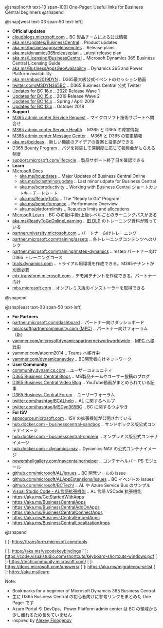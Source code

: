 @snap[north text-10 span-100]
One-Pager: Useful links for Business Central beginners
@snapend

@snap[west text-03 span-50 text-left]

- **Official updates**
- [cloudblogs.microsoft.com][101] .. BC 製品チームによる公式情報
- [aka.ms/Updates/BusinessCentral][102] .. Product updates
- [aka.ms/businessappsreleasenotes][103] .. Release plans
- [aka.ms/dynamics365releaseplan][104] .. Latest release plan
- [aka.ms/Licensing/BusinessCentral][105] .. Microsoft Dynamics 365 Business Central Licensing Guide
- [aka.ms/BusinessAppsGeoAvailability][106] .. Dynamics 365 and Power Platform availability
- [aka.ms/mbas2019DYN][107] .. D365最大級公式イベントのセッション動画
- [twitter.com/MSDYN365BC][108] .. D365 Business Central 公式 Twitter
- [Updates for BC 16.x][114] .. 2020 Release Wave 1
- [Updates for BC 15.x][113] .. 2019 Release Wave 2
- [Updates for BC 14.x][112] .. Spring / April 2019
- [Updates for BC 13.x][111] .. October 2018
- **Support**
- [M365 admin center Service Request][121] .. マイクロソフト技術サポートへ問合せ
- [M365 admin center Service Health][122] .. M365 と D365 の障害情報
- [M365 admin center Message Center][123] .. M365 と D365 の変更情報
- [aka.ms/bcideas][124] .. 新しい機能のアイデアの提案と投票ができる
- [D365 Bounty Program][125] .. バグを報告して深刻度に応じて報奨金がもらえる制度
- [support.microsoft.com/lifecycle][126] .. 製品サポート終了日を確認できる
- **Learn**
- [Microsoft Docs][131]
  - [aka.ms/bcupdates][132] .. Major Updates of Business Central Online
  - [aka.ms/bclastminorupdate][133] .. Last minor udpate for Business Central
  - [aka.ms/bcproductivity][134] .. Working with Business Central ショートカットキーチートシート
  - [aka.ms/ReadyToGo][135] .. The "Ready to Go" Program
  - [aka.ms/bcperformance][136] .. Performance Overview
  - [aka.ms/platformlimits][137] .. Requests limits and allocations
- [Microsoft Learn][141] .. BC の初級/中級/上級レベルごとのラーニングパスがある
- [aka.ms/ReadyToGoOnlineLearning][142] .. [旧 DLP][161] のトレーニング資料が残っている
- [partneruniversity.microsoft.com][143] .. パートナー向けトレーニング
- [partner.microsoft.com/training/assets][144] .. 各トレーニングコンテンツへのリンク
- [partner.microsoft.com/training/mstep-dynamics][145] .. mstep パートナー向け D365 トレーニングコース
- [trials.dynamics.com][151] .. トライアル用環境を作成できる。M365テナントが別途必要
- [cdx.transform.microsoft.com][152] .. デモ用テナントを作成できる。パートナー向け
- [mbs.microsoft.com][153] .. オンプレミス版のインストーラーを取得できる

@snapend

[101]: https://cloudblogs.microsoft.com/dynamics365/product/business-central/ "Microsoft Vice President と BC 製品チームによる公式情報"
[102]: https://aka.ms/Updates/BusinessCentral "D365 最新リリースの概要情報"
[103]: https://aka.ms/businessappsreleasenotes "D365 (CE/FO/BC 含む) と Power platform のリリースプラン"
[104]: https://aka.ms/Dynamics365ReleasePlan "Dynamics 365: 2020 release wave 1 plan"
[105]: https://aka.ms/BusinessCentralLicensing "Business Central のライセンスガイド"
[106]: https://aka.ms/BusinessAppsGeoAvailability "D365 のデータセンター等の地域情報"
[107]: https://aka.ms/mbas2019DYN "Business Application Summit .. D365最大級公式イベントのセッション動画"
[108]: https://twitter.com/MSDYN365BC "D365 Business Central 公式 Twitter"
[111]: https://support.microsoft.com/help/4470116/ "Updates for BC 13.x (October 2018)"
[112]: https://support.microsoft.com/help/4501292/ "Updates for BC 14.x (Spring / April 2019)"
[113]: https://support.microsoft.com/help/4528706/ "Updates for BC 15.x (2019 Wave 2)"
[114]: https://support.microsoft.com/help/4553289/ "Updates for BC 16.x (2020 Wave 1)"
[121]: https://admin.microsoft.com/Adminportal/Home#/support        "Microsoft 365 Admin Center - New service request"
[122]: https://admin.microsoft.com/Adminportal/Home#/servicehealth  "Microsoft 365 Admin Center - Service health"
[123]: https://admin.microsoft.com/Adminportal/Home#/MessageCenter  "Microsoft 365 Admin Center - Message center"
[124]: https://aka.ms/bcideas                         "Ideas .. 新しい機能のアイデアの提案と投票ができる"
[125]: https://www.microsoft.com/msrc/bounty-dynamics "バグを報告して深刻度に応じて報奨金がもらえる制度"
[126]: https://support.microsoft.com/lifecycle/search?alpha=Business%20Central "製品サポート終了日を確認できる"
[131]: https://docs.microsoft.com/dynamics365/business-central/ "Microsoft Docs .. ビジネスプロセス情報とITプロ向けコンテンツがある"
[132]: https://aka.ms/bcupdates         "Major Updates of Business Central Online"
[133]: https://aka.ms/bclastminorupdate "Last minor udpate for Business Central"
[134]: https://aka.ms/bcproductivity    "Working with Business Central"
[135]: https://aka.ms/ReadyToGo         "The “Ready to Go” Program"
[136]: https://aka.ms/bcperformance     "Performance Overview"
[137]: https://aka.ms/platformlimits    "Requests limits and allocations (Power platform)"
[141]: https://aka.ms/bclearn           "BC の初級/中級/上級レベルごとのラーニングパスがある"
[142]: https://aka.ms/ReadyToGoOnlineLearning   "Microsoft Dynamics Learning Portal (DLP) .. 旧バージョンのラーニングマテリアル"
[143]: https://partneruniversity.microsoft.com/ "パートナー向けトレーニング"
[144]: https://partner.microsoft.com/training/assets#/?prod=microsoft-dynamics-365 "各トレーニングコンテンツへのリンク"
[145]: https://partner.microsoft.com/ja-jp/training/mstep-dynamics "mstep パートナー向け D365 トレーニングコース（日本語のみ）"
[151]: https://trials.dynamics.com/             "D365 Trials .. トライアル用環境を作成できる。M365テナントが別途必要"
[152]: https://cdx.transform.microsoft.com/     "デモ用テナントを作成できる。パートナー向け"
[153]: https://mbs.microsoft.com/customersource/Global/365Business "Customer Source .. オンプレミス版のインストーラーを取得できる"
[161]: https://www.microsoftpartnercommunity.com/t5/Competency-Training/Dynamics-Learning-Portal-DLP-Retirement/m-p/16411 "Dynamics Learning Portal (DLP) will be retired in April 2020"
[162]: https://www.microsoftpartnercommunity.com/t5/NEW-Product-GTM-Events-and-more/PartnerSource-retirement-postponed/m-p/19362 "PartnerSource retirement postponed"

@snap[east text-03 span-50 text-left]

- **For Partners**
- [partner.microsoft.com/dashboard][201] .. パートナー向けダッシュボード
- [microsoftpartnercommunity.com (MPC)][202] .. パートナー向けフォーラム（新）
- [yammer.com/microsoftdynamicspartnernetworkworldwide][203] .. [MPC へ移行中][241]
- [yammer.com/atscrm2014][204] .. [Teams へ移行中][242]
- [yammer.com/dynamicsnavdev][205] .. BC開発者向けネットワーク
- **User Community**
- [community.dynamics.com][211] .. ユーザーコミュニティ
- [D365 Business Central Blogs][212] .. MS製品チームやユーザー投稿のブログ
- [D365 Business Central Video Blog][213] .. YouTube動画がまとめられている記事
- [D365 Business Central Forum][214] .. ユーザーフォーラム
- [twitter.com/hashtag/BCALhelp][215] .. AL に関するヘルプ
- [twitter.com/hashtag/MSDyn365BC][216] .. BC に関するつぶやき
- **For ISV**
- [appsource.microsoft.com][221] .. ISV の拡張機能が公開されている
- [hub.docker.com - businesscentral-sandbox][222] .. サンドボックス版公式コンテナイメージ
- [hub.docker.com - businesscentral-onprem][223] .. オンプレミス版公式コンテナイメージ
- [hub.docker.com - dynamics-nav][224] .. Dynamics NAV の公式コンテナイメージ
- [powershellgallery.com/navcontainerhelper][225] .. コンテナヘルパー PS モジュール
- [github.com/microsoft/AL/issues][231] .. BC 開発ツールの issue
- [github.com/microsoft/ALAppExtensions/issues][232] .. BC イベントの issues
- [github.com/microsoft/BCTech/][233] .. AL や Azure Service Bus のサンプル
- [Visual Studio Code - AL言語拡張機能][234] .. AL 言語 VSCode 拡張機能
- https://aka.ms/GetStartedWithApps
- https://aka.ms/BusinessCentralApps
- https://aka.ms/BusinessCentralAddOnApps
- https://aka.ms/BusinessCentralConnectApps
- https://aka.ms/BusinessCentralEmbedApps
- https://aka.ms/BusinessCentralLocalizationApps

@snapend

[201]: https://partner.microsoft.com/dashboard/     "Microsoft Partner dashboard .. パートナー向けダッシュボード"
[202]: https://www.microsoftpartnercommunity.com/t5/Business-Applications/ct-p/BizApps "パートナー向けフォーラム（新）"
[203]: https://www.yammer.com/microsoftdynamicspartnernetworkworldwide/ "パートナー向けフォーラム（旧）上の MPC へ移行中"
[204]: https://www.yammer.com/atscrm2014/        "Teams へ移行中"
[205]: https://www.yammer.com/dynamicsnavdev/    "Business Central Development External Network"
[211]: https://community.dynamics.com/business   "ユーザーコミュニティ"
[212]: https://community.dynamics.com/business/b "MS製品チームやユーザー投稿のブログ"
[213]: https://community.dynamics.com/business/b/dynamics-365-business-central-video-blog "YouTube動画がまとめられている記事"
[214]: https://community.dynamics.com/business/f/dynamics-365-business-central-forum "ユーザーフォーラム"
[215]: https://twitter.com/hashtag/BCALhelp   "BCALhelp"
[216]: https://twitter.com/hashtag/MSDyn365BC "MSDyn365BC"
[221]: https://appsource.microsoft.com/marketplace/apps?product=dynamics-365-business-central "App Source .. ISV の拡張機能が公開されている"
[222]: https://hub.docker.com/_/microsoft-businesscentral-sandbox             "サンドボックス版公式コンテナイメージ"
[223]: https://hub.docker.com/_/microsoft-businesscentral-onprem              "オンプレミス版公式コンテナイメージ"
[224]: https://hub.docker.com/r/microsoft/dynamics-nav                        "Dynamics NAV の公式コンテナイメージ"
[225]: https://www.powershellgallery.com/packages/navcontainerhelper/         "コンテナヘルパー PS モジュール"
[231]: https://github.com/microsoft/AL/issues                                 "BC 開発ツールの issue"
[232]: https://github.com/microsoft/ALAppExtensions/issues                    "BC イベントの issues"
[233]: https://github.com/microsoft/BCTech/                                   "AL や Azure Service Bus のサンプル"
[234]: https://marketplace.visualstudio.com/items?itemName=ms-dynamics-smb.al "AL 言語 VSCode 拡張機能"
[241]: https://www.yammer.com/microsoftdynamicspartnernetworkworldwide/threads/556433008394240
[242]: https://www.yammer.com/atscrm2014/threads/636799060049920
<!-- https://aka.ms/getsandboxforbusinesscentral -->
<!-- https://aka.ms/getbc -->
<!-- https://aka.ms/msftdynamics365 -->
<!-- https://aka.ms/d365-compliance-list -->
<!-- https://aka.ms/mbasppc .. powerusers.microsoft.com -->
<!-- https://aka.ms/mbasd365c .. community.dynamics.com -->
<!-- https://aka.ms/pa/mbas2018 .. Power Apps Blog Event recap -->
<!-- https://aka.ms/pa/mbas2019 .. Power Apps Blog Event recap -->
<!-- http://aka.ms/BCSandboxAzure -->
<!-- http://aka.ms/BCSandboxLocal -->
<!-- https://github.com/microsoftDocs/dynamics365smb-docs -->
<!-- https://github.com/microsoftDocs/dynamics365smb-devitpro-pb -->
[   ]: https://transform.microsoft.com/tools
<!-- [   ]: https://aka.ms/PowerPlatformReleasePlan "Power Platform のリリースプラン" -->
<!-- [   ]: https://aka.ms/BusinessCentralLicensing -->
<!-- [   ]: https://aka.ms/dynamics_365_international_availability_deck "International availability of Dynamics 365 (PDF)" -->
<!-- [   ]: https://mbs.microsoft.com/partnersource/  "Partner Source" -->
<!-- [   ]: https://businesscenter.mbs.microsoft.com/ "Partner Source Business Center" -->
<!-- [   ]: https://support.microsoft.com/en-us/allproducts -->
<!-- [   ]: https://mbs.microsoft.com/customersource/Global/help/help/technicalsupportrequest -->
<!-- [   ]: https://lcs.dynamics.com/v2 "FO のデプロイ/アップデート/問合せ管理。現時点 FO のみ" -->
<!-- [102]: https://aka.ms/Dynamics365ReleaseOverview .. dynamics.microsoft.com/business-applications/product-updates/ -->
<!-- [102]: https://aka.ms/Dynamics365CommReleaseCalendar .. dynamics.microsoft.com/business-applications/product-updates/ -->
<!-- [102]: https://aka.ms/rr-virtual-event-video .. dynamics.microsoft.com/business-applications/product-updates/ -->
<!-- [104]: https://aka.ms/Dynamics365CommReleasePlan -->
<!-- [104]: https://aka.ms/Dynamics365ReleaseFAQs -->
<!-- [114]: https://aka.ms/businesscentralideas -->
<!-- [114]: https://aka.ms/Dynamics365BusinessCentralits -->
<!-- https://cloudblogs.microsoft.com/dynamics365/ -->
<!-- https://twitter.com/MSFTDynamics365 -->
<!-- https://www.youtube.com/channel/UCJGCg4rB3QSs8y_1FquelBQ -->
<!-- https://www.linkedin.com/showcase/microsoft-dynamics/ -->
[   ]: https://aka.ms/vscodekeybindings
[   ]: https://code.visualstudio.com/shortcuts/keyboard-shortcuts-windows.pdf
[   ]: https://techcommunity.microsoft.com/
[   ]: https://docs.microsoft.com/answers/
[   ]: https://aka.ms/migratecourselist
[   ]: https://aka.ms/learn

Note:

- Bookmarks for a beginner of Microsoft Dynamcis 365 Business Central
- 主に D365 Business Central の初心者向けに参考リンクをまとめた One Pager です
- Azure Portal や DevOps、Power Platform admin center は BC の領域から少し離れるため含めていません
- Inspired by [Alexey Finogenov](https://community.dynamics.com/business/f/dynamics-365-business-central-forum/307965/info-useful-links)
